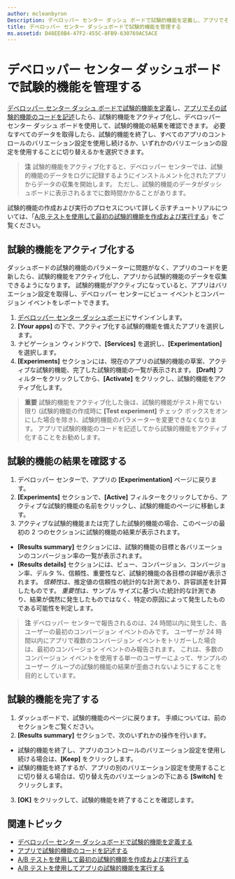 ```yaml
---
author: mcleanbyron
Description: デベロッパー センター ダッシュ ボードで試験的機能を定義し、アプリでその試験的機能のコードを記述したら、試験的機能をアクティブ化し、デベロッパー センター ダッシュ ボードを使用して、試験的機能の結果を確認できます。
title: デベロッパー センター ダッシュボードで試験的機能を管理する
ms.assetid: D48EE0B4-47F2-455C-8FB9-630769AC5ACE
---
```


# デベロッパー センター ダッシュボードで試験的機能を管理する

[デベロッパー センター ダッシュ ボードで試験的機能を定義](define-your-experiment-in-the-dev-center-dashboard.md)し、[アプリでその試験的機能のコードを記述](code-your-experiment-in-your-app.md)したら、試験的機能をアクティブ化し、デベロッパー センター ダッシュ ボードを使用して、試験的機能の結果を確認できます。 必要なすべてのデータを取得したら、試験的機能を終了し、すべてのアプリのコントロールのバリエーション設定を使用し続けるか、いずれかのバリエーションの設定を使用することに切り替えるかを選択できます。

> **注**  試験的機能をアクティブ化すると、デベロッパー センターでは、試験的機能のデータをログに記録するようにインストルメント化されたアプリからデータの収集を開始します。 ただし、試験的機能のデータがダッシュボードに表示されるまでに数時間かかることがあります。

試験的機能の作成および実行のプロセスについて詳しく示すチュートリアルについては、「[A/B テストを使用して最初の試験的機能を作成および実行する](create-and-run-your-first-experiment-with-a-b-testing.md)」をご覧ください。

## 試験的機能をアクティブ化する

ダッシュボードの試験的機能のパラメーターに問題がなく、アプリのコードを更新したら、試験的機能をアクティブ化し、アプリから試験的機能のデータを収集できるようになります。 試験的機能がアクティブになっていると、アプリはバリエーション設定を取得し、デベロッパー センターにビュー イベントとコンバージョン イベントをレポートできます。

1. [デベロッパー センター ダッシュボード](https://dev.windows.com/overview)にサインインします。
2. **[Your apps]** の下で、アクティブ化する試験的機能を備えたアプリを選択します。
3. ナビゲーション ウィンドウで、**[Services]** を選択し、**[Experimentation]** を選択します。
4. **[Experiments]** セクションには、現在のアプリの試験的機能の草案、アクティブな試験的機能、完了した試験的機能の一覧が表示されます。 **[Draft]** フィルターをクリックしてから、**[Activate]** をクリックし、試験的機能をアクティブ化します。

> **重要**  試験的機能をアクティブ化した後は、試験的機能がテスト用でない限り (試験的機能の作成時に **[Test experiment]** チェック ボックスをオンにした場合を除き)、試験的機能のパラメーターを変更できなくなります。 アプリで試験的機能のコードを記述してから試験的機能をアクティブ化することをお勧めします。


## 試験的機能の結果を確認する

1. デベロッパー センターで、アプリの **[Experimentation]** ページに戻ります。
2. **[Experiments]** セクションで、**[Active]** フィルターをクリックしてから、アクティブな試験的機能の名前をクリックし、試験的機能のページに移動します。
3. アクティブな試験的機能または完了した試験的機能の場合、このページの最初の 2 つのセクションに試験的機能の結果が表示されます。
  * **[Results summary]** セクションには、試験的機能の目標と各バリエーションのコンバージョン率の一覧が表示されます。
  * **[Results details]** セクションには、ビュー、コンバージョン、コンバージョン率、デルタ %、信頼性、重要性など、試験的機能の各目標の詳細が表示されます。 *信頼性*は、推定値の信頼性の統計的な計測であり、許容誤差を計算したものです。 *重要性*は、サンプル サイズに基づいた統計的な計測であり、結果が偶然に発生したものではなく、特定の原因によって発生したものである可能性を判定します。

  >**注** デベロッパー センターで報告されるのは、24 時間以内に発生した、各ユーザーの最初のコンバージョン イベントのみです。 ユーザーが 24 時間以内にアプリで複数のコンバージョン イベントをトリガーした場合は、最初のコンバージョン イベントのみ報告されます。 これは、多数のコンバージョン イベントを使用する単一のユーザーによって、サンプルのユーザー グループの試験的機能の結果が歪曲されないようにすることを目的としています。


## 試験的機能を完了する

1. ダッシュボードで、試験的機能のページに戻ります。 手順については、前のセクションをご覧ください。
2. **[Results summary]** セクションで、次のいずれかの操作を行います。
  * 試験的機能を終了し、アプリのコントロールのバリエーション設定を使用し続ける場合は、**[Keep]** をクリックします。
  * 試験的機能を終了するが、アプリの別のバリエーション設定を使用することに切り替える場合は、切り替え先のバリエーションの下にある **[Switch]** をクリックします。
3. **[OK]** をクリックして、試験的機能を終了することを確認します。


## 関連トピック

  * [デベロッパー センター ダッシュボードで試験的機能を定義する](define-your-experiment-in-the-dev-center-dashboard.md)
  * [アプリで試験的機能のコードを記述する](code-your-experiment-in-your-app.md)
  * [A/B テストを使用して最初の試験的機能を作成および実行する](create-and-run-your-first-experiment-with-a-b-testing.md)
  * [A/B テストを使用してアプリの試験的機能を実行する](run-app-experiments-with-a-b-testing.md)


<!--HONumber=May16_HO2-->


